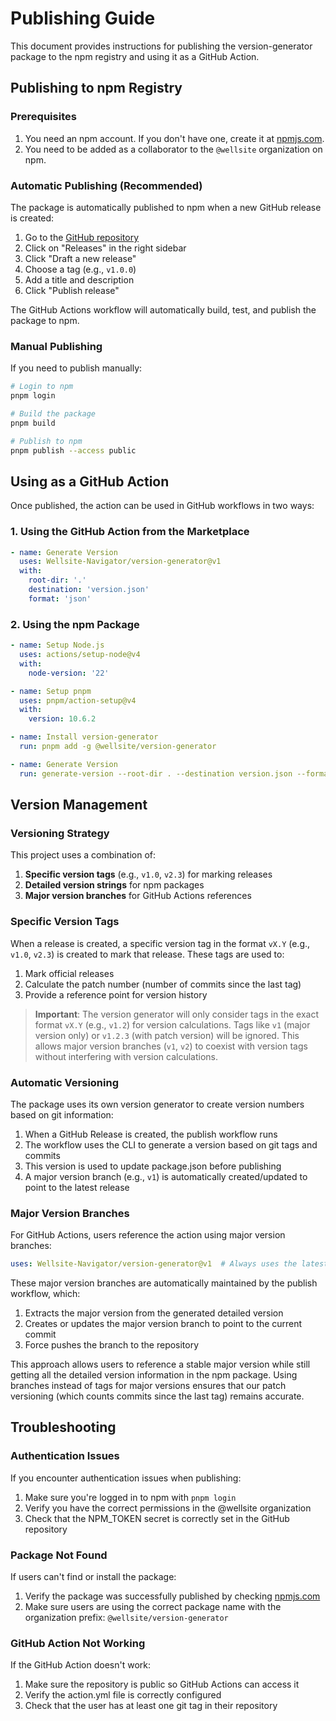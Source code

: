 # Publishing Guide

This document provides instructions for publishing the version-generator package to the npm registry and using it as a GitHub Action.

## Publishing to npm Registry

### Prerequisites

1. You need an npm account. If you don't have one, create it at [npmjs.com](https://www.npmjs.com/signup).
2. You need to be added as a collaborator to the `@wellsite` organization on npm.

### Automatic Publishing (Recommended)

The package is automatically published to npm when a new GitHub release is created:

1. Go to the [GitHub repository](https://github.com/Wellsite-Navigator/version-generator)
2. Click on "Releases" in the right sidebar
3. Click "Draft a new release"
4. Choose a tag (e.g., `v1.0.0`)
5. Add a title and description
6. Click "Publish release"

The GitHub Actions workflow will automatically build, test, and publish the package to npm.

### Manual Publishing

If you need to publish manually:

```bash
# Login to npm
pnpm login

# Build the package
pnpm build

# Publish to npm
pnpm publish --access public
```

## Using as a GitHub Action

Once published, the action can be used in GitHub workflows in two ways:

### 1. Using the GitHub Action from the Marketplace

```yaml
- name: Generate Version
  uses: Wellsite-Navigator/version-generator@v1
  with:
    root-dir: '.'
    destination: 'version.json'
    format: 'json'
```

### 2. Using the npm Package

```yaml
- name: Setup Node.js
  uses: actions/setup-node@v4
  with:
    node-version: '22'

- name: Setup pnpm
  uses: pnpm/action-setup@v4
  with:
    version: 10.6.2

- name: Install version-generator
  run: pnpm add -g @wellsite/version-generator

- name: Generate Version
  run: generate-version --root-dir . --destination version.json --format json
```

## Version Management

### Versioning Strategy

This project uses a combination of:

1. **Specific version tags** (e.g., `v1.0`, `v2.3`) for marking releases
2. **Detailed version strings** for npm packages
3. **Major version branches** for GitHub Actions references

### Specific Version Tags

When a release is created, a specific version tag in the format `vX.Y` (e.g., `v1.0`, `v2.3`) is created to mark that release. These tags are used to:

1. Mark official releases
2. Calculate the patch number (number of commits since the last tag)
3. Provide a reference point for version history

> **Important**: The version generator will only consider tags in the exact format `vX.Y` (e.g., `v1.2`) for version calculations. Tags like `v1` (major version only) or `v1.2.3` (with patch version) will be ignored. This allows major version branches (`v1`, `v2`) to coexist with version tags without interfering with version calculations.

### Automatic Versioning

The package uses its own version generator to create version numbers based on git information:

1. When a GitHub Release is created, the publish workflow runs
2. The workflow uses the CLI to generate a version based on git tags and commits
3. This version is used to update package.json before publishing
4. A major version branch (e.g., `v1`) is automatically created/updated to point to the latest release

### Major Version Branches

For GitHub Actions, users reference the action using major version branches:

```yaml
uses: Wellsite-Navigator/version-generator@v1  # Always uses the latest v1.x.x release
```

These major version branches are automatically maintained by the publish workflow, which:

1. Extracts the major version from the generated detailed version
2. Creates or updates the major version branch to point to the current commit
3. Force pushes the branch to the repository

This approach allows users to reference a stable major version while still getting all the detailed version information in the npm package. Using branches instead of tags for major versions ensures that our patch versioning (which counts commits since the last tag) remains accurate.

## Troubleshooting

### Authentication Issues

If you encounter authentication issues when publishing:

1. Make sure you're logged in to npm with `pnpm login`
2. Verify you have the correct permissions in the @wellsite organization
3. Check that the NPM_TOKEN secret is correctly set in the GitHub repository

### Package Not Found

If users can't find or install the package:

1. Verify the package was successfully published by checking [npmjs.com](https://www.npmjs.com/package/@wellsite/version-generator)
2. Make sure users are using the correct package name with the organization prefix: `@wellsite/version-generator`

### GitHub Action Not Working

If the GitHub Action doesn't work:

1. Make sure the repository is public so GitHub Actions can access it
2. Verify the action.yml file is correctly configured
3. Check that the user has at least one git tag in their repository
